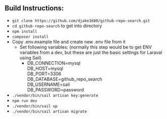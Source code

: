 ## Build Instructions:

- ``git clone https://github.com/djake1680/github-repo-search.git`` <br />
- ``cd github-repo-search`` to get into directory 
- ``npm install``
- ``composer install``
- Copy .env.example file and create new .env file from it
  - Set following variables: (normally this step would be to get ENV variables from a dev, but these are just the basic settings for Laraval using Sail)
    - DB_CONNECTION=mysql \
      DB_HOST=mysql \
      DB_PORT=3306 \
      DB_DATABASE=github_repo_search \
      DB_USERNAME=sail \
      DB_PASSWORD=password
- ``./vendor/bin/sail artisan key:generate``
- ``npm run dev``
- ``./vendor/bin/sail up``
- ``./vendor/bin/sail artisan migrate``
